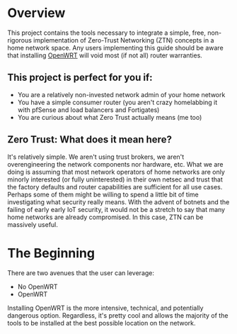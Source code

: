 # Overview
This project contains the tools necessary to integrate a simple, free, non-rigorous implementation of Zero-Trust Networking (ZTN) concepts in a home network space. 
Any users implementing this guide should be aware that installing [OpenWRT](https://openwrt.org/start) will void most (if not all) router warranties. 

## This project is perfect for you if: 
- You are a relatively non-invested network admin of your home network
- You have a simple consumer router (you aren't crazy homelabbing it with pfSense and load balancers and Fortigates)
- You are curious about what Zero Trust actually means (me too)

## Zero Trust: What does it mean here?

It's relatively simple. We aren't using trust brokers, we aren't overengineering the network components nor hardware, etc. What we are doing is assuming
that most network operators of home networks are only minorly interested (or fully uninterested) in their own netsec and trust that the factory defaults and router capabilities are
sufficient for all use cases. Perhaps some of them might be willing to spend a little bit of time investigating what security really means. With the advent of botnets and the failing of early 
early IoT security, it would not be a stretch to say that many home networks are already compromised. In this case, ZTN can be massively useful.

# The Beginning
There are two avenues that the user can leverage:
- No OpenWRT
- OpenWRT

Installing OpenWRT is the more intensive, technical, and potentially dangerous option. Regardless, it's pretty cool and allows the majority of the tools to be installed at the best possible location
on the network. 
